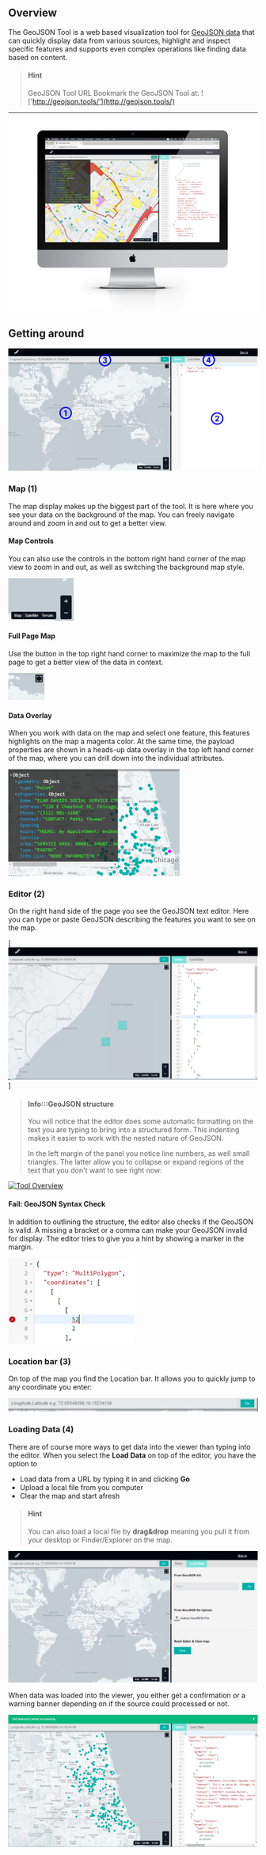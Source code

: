 ## Overview

The GeoJSON Tool is a web based visualization tool for [GeoJSON data](topics/geojsonbasics.md)
that can quickly display data from various sources, highlight and inspect specific features and supports even complex operations like finding data based on content.

> #### Hint
> GeoJSON Tool URL
> Bookmark the GeoJSON Tool at:
> !['http://geojson.tools/'](http://geojson.tools/)

***
    
    

![XYZ GeoJSON Tool](images/viewer.png)

## Getting around

![Tool Overview](images/viewer-parts.png)


### Map (1)

The map display makes up the biggest part of the tool. It is here where you see your data on the
background of the map.
You can freely navigate around and zoom in and out to get a better view.

#### Map Controls

You can also use the controls in the bottom right hand corner of the map view to zoom in and out, as
well as switching the background map style.

![Tool Overview](images/viewer-map-controls.png)

#### Full Page Map

Use the button in the top right hand corner to maximize the map to the full page to get a better view
of the data in context.

![Tool Overview](images/viewer-map-full.png)

#### Data Overlay

When you work with data on the map and select one feature, this features highlights on the map a
magenta color. At the same time, the payload properties are shown in a heads-up data overlay in
the top left hand corner of the map, where you can drill down into the individual attributes.

![Tool Overview](images/viewer-map-hud.png)

### Editor (2)

On the right hand side of the page you see the GeoJSON text editor. Here you can type or paste
GeoJSON describing the features you want to see on the map.

[![Tool Overview](images/viewer-editor.png)]

> #### Info:::GeoJSON structure
> You will notice that the editor does some automatic formatting on the text you 
> are typing to bring into a structured form. This indenting makes it easier to work
> with the nested nature of GeoJSON.
> 
> In the left margin of the panel you notice line numbers, as well small triangles. 
> The latter allow you to collapse or expand regions of the text that you don't want 
> to see right now:

    
    
 [![Tool Overview](https://www.here.xyz/assets/images/viewer-editor-collapse.png)](https://www.here.xyz/assets/images/viewer-editor-collapse.png)


#### Fail: GeoJSON Syntax Check
 
 In addition to outlining the structure, the editor also checks if the GeoJSON is valid. 
 A missing a bracket or a comma can make your GeoJSON invalid for display. The editor tries 
 to give you a hint by showing a marker in the margin.

    
    
![Tool Overview](images/viewer-editor-syntax.png)


### Location bar (3)

On top of the map you find the Location bar. It allows you to quickly jump to any coordinate you enter:

![Tool Overview](images/viewer-bar.png)


### Loading Data (4)

There are of course more ways to get data into the viewer than typing into the editor. When you select the
**Load Data** on top of the editor, you have the option to

* Load data from a URL by typing it in and clicking **Go**
* Upload a local file from you computer
* Clear the map and start afresh

> #### Hint
> You can also load a local file by **drag&drop** meaning you pull it from your desktop or 
> Finder/Explorer on the map.


![Tool Overview](images/viewer-load.png)

When data was loaded into the viewer, you either get a confirmation or a warning banner depending on if the
source could processed or not.

![Tool Overview](images/viewer-load-banner.png)